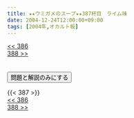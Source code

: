 ```yaml
---
title: ★★ウミガメのスープ★★387杯目　ライム味
date: 2004-12-24T12:00:00+09:00
tags: [2004年,オカルト板]
---
```

<div class="th_left"><a href="../386"><< 386</a></div>
<div class="th_right"><a href="../388">388 >></a></div>
<br><br>
<script src="../../js/cupsoup.js"></script>
<form>
<input type="button" value="問題と解説のみにする" onClick="toggleCupsoup()">
</form>
{{< 387 >}}
<div class="th_left"><a href="../386"><< 386</a></div>
<div class="th_right"><a href="../388">388 >></a></div>
